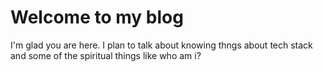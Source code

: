 # Welcome to my blog

I'm glad you are here. I plan to talk about knowing thngs about tech stack and some of the spiritual things like who am i?
